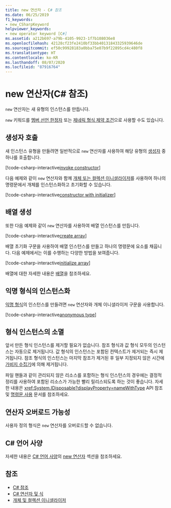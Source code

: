 ```yaml
---
title: new 연산자 - C# 참조
ms.date: 06/25/2019
f1_keywords:
- new_CSharpKeyword
helpviewer_keywords:
- new operator keyword [C#]
ms.assetid: a212b697-a79b-4105-9923-1f7b108036e8
ms.openlocfilehash: 42128cf23fe2410bf33bb40131843325939646de
ms.sourcegitcommit: ef50c99928183a0bba75e07b9f22895cd4c480f8
ms.translationtype: HT
ms.contentlocale: ko-KR
ms.lasthandoff: 08/07/2020
ms.locfileid: "87916764"
---
```

# <a name="new-operator-c-reference"></a>new 연산자(C# 참조)

`new` 연산자는 새 유형의 인스턴스를 만듭니다.

`new` 키워드를 [멤버 선언 한정자](../keywords/new-modifier.md) 또는 [제네릭 형식 제약 조건](../keywords/new-constraint.md)으로 사용할 수도 있습니다.

## <a name="constructor-invocation"></a>생성자 호출

새 인스턴스 유형을 만들려면 일반적으로 `new` 연산자를 사용하여 해당 유형의 [생성자](../../programming-guide/classes-and-structs/constructors.md) 중 하나를 호출합니다.

[!code-csharp-interactive[invoke constructor](snippets/shared/NewOperator.cs#Constructor)]

다음 예제와 같이 `new` 연산자와 함께 [개체 또는 컬렉션 이니셜라이저](../../programming-guide/classes-and-structs/object-and-collection-initializers.md)를 사용하여 하나의 명령문에서 개체를 인스턴스화하고 초기화할 수 있습니다.

[!code-csharp-interactive[constructor with initializer](snippets/shared/NewOperator.cs#ConstructorWithInitializer)]

## <a name="array-creation"></a>배열 생성

또한 다음 예제와 같이 `new` 연산자를 사용하여 배열 인스턴스를 만듭니다.

[!code-csharp-interactive[create array](snippets/shared/NewOperator.cs#Array)]

배열 초기화 구문을 사용하여 배열 인스턴스를 만들고 하나의 명령문에 요소를 채웁니다. 다음 예제에서는 이를 수행하는 다양한 방법을 보여줍니다.

[!code-csharp-interactive[initialize array](snippets/shared/NewOperator.cs#ArrayInitialization)]

배열에 대한 자세한 내용은 [배열](../../programming-guide/arrays/index.md)을 참조하세요.

## <a name="instantiation-of-anonymous-types"></a>익명 형식의 인스턴스화

[익명 형식](../../programming-guide/classes-and-structs/anonymous-types.md)의 인스턴스를 만들려면 `new` 연산자와 개체 이니셜라이저 구문을 사용합니다.

[!code-csharp-interactive[anonymous type](snippets/shared/NewOperator.cs#AnonymousType)]

## <a name="destruction-of-type-instances"></a>형식 인스턴스의 소멸

앞서 만든 형식 인스턴스를 제거할 필요가 없습니다. 참조 형식과 값 형식 모두의 인스턴스는 자동으로 제거됩니다. 값 형식의 인스턴스는 포함된 컨텍스트가 제거되는 즉시 제거됩니다. 참조 형식의 인스턴스는 마지막 참조가 제거된 후 일부 지정되지 않은 시간에 [가비지 수집기](../../../standard/garbage-collection/index.md)에 의해 제거됩니다.

파일 핸들과 같이 관리되지 않은 리소스를 포함하는 형식 인스턴스의 경우에는 결정적 정리를 사용하여 포함된 리소스가 가능한 빨리 릴리스되도록 하는 것이 좋습니다. 자세한 내용은 <xref:System.IDisposable?displayProperty=nameWithType> API 참조 및 [명령문 사용](../keywords/using-statement.md) 문서를 참조하세요.

## <a name="operator-overloadability"></a>연산자 오버로드 가능성

사용자 정의 형식은 `new` 연산자를 오버로드할 수 없습니다.

## <a name="c-language-specification"></a>C# 언어 사양

자세한 내용은 [C# 언어 사양](~/_csharplang/spec/introduction.md)의 [new 연산자](~/_csharplang/spec/expressions.md#the-new-operator) 섹션을 참조하세요.

## <a name="see-also"></a>참조

- [C# 참조](../index.md)
- [C# 연산자 및 식](index.md)
- [개체 및 컬렉션 이니셜라이저](../../programming-guide/classes-and-structs/object-and-collection-initializers.md)
